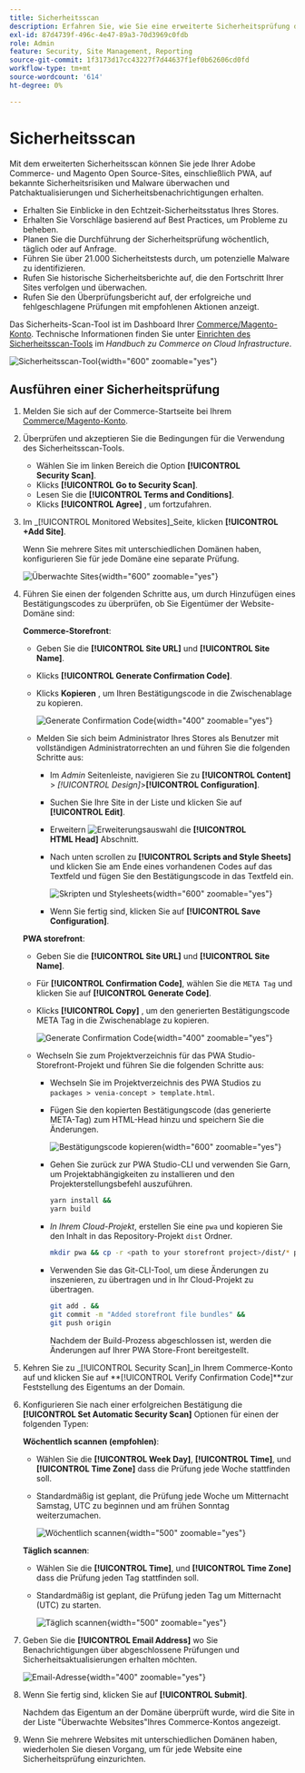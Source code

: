 ```yaml
---
title: Sicherheitsscan
description: Erfahren Sie, wie Sie eine erweiterte Sicherheitsprüfung durchführen und die einzelnen Adobe Commerce- und Magento Open Source-Sites überwachen.
exl-id: 87d4739f-496c-4e47-89a3-70d3969c0fdb
role: Admin
feature: Security, Site Management, Reporting
source-git-commit: 1f3173d17cc43227f7d44637f1ef0b62606cd0fd
workflow-type: tm+mt
source-wordcount: '614'
ht-degree: 0%

---
```


# Sicherheitsscan

Mit dem erweiterten Sicherheitsscan können Sie jede Ihrer Adobe Commerce- und Magento Open Source-Sites, einschließlich PWA, auf bekannte Sicherheitsrisiken und Malware überwachen und Patchaktualisierungen und Sicherheitsbenachrichtigungen erhalten.

- Erhalten Sie Einblicke in den Echtzeit-Sicherheitsstatus Ihres Stores.
- Erhalten Sie Vorschläge basierend auf Best Practices, um Probleme zu beheben.
- Planen Sie die Durchführung der Sicherheitsprüfung wöchentlich, täglich oder auf Anfrage.
- Führen Sie über 21.000 Sicherheitstests durch, um potenzielle Malware zu identifizieren.
- Rufen Sie historische Sicherheitsberichte auf, die den Fortschritt Ihrer Sites verfolgen und überwachen.
- Rufen Sie den Überprüfungsbericht auf, der erfolgreiche und fehlgeschlagene Prüfungen mit empfohlenen Aktionen anzeigt.

Das Sicherheits-Scan-Tool ist im Dashboard Ihrer [Commerce/Magento-Konto](../getting-started/commerce-account-create.md). Technische Informationen finden Sie unter [Einrichten des Sicherheitsscan-Tools](https://experienceleague.adobe.com/docs/commerce-cloud-service/user-guide/launch/overview.html#set-up-the-security-scan-tool) im _Handbuch zu Commerce on Cloud Infrastructure_.

![Sicherheitsscan-Tool](./assets/magento-security-scan.png){width="600" zoomable="yes"}

## Ausführen einer Sicherheitsprüfung

1. Melden Sie sich auf der Commerce-Startseite bei Ihrem [Commerce/Magento-Konto](../getting-started/commerce-account-create.md).

1. Überprüfen und akzeptieren Sie die Bedingungen für die Verwendung des Sicherheitsscan-Tools.

   - Wählen Sie im linken Bereich die Option **[!UICONTROL Security Scan]**.
   - Klicks **[!UICONTROL Go to Security Scan]**.
   - Lesen Sie die **[!UICONTROL Terms and Conditions]**.
   - Klicks **[!UICONTROL Agree]** , um fortzufahren.

1. Im _[!UICONTROL Monitored Websites]_Seite, klicken **[!UICONTROL +Add Site]**.

   Wenn Sie mehrere Sites mit unterschiedlichen Domänen haben, konfigurieren Sie für jede Domäne eine separate Prüfung.

   ![Überwachte Sites](./assets/monitored-website.png){width="600" zoomable="yes"}

1. Führen Sie einen der folgenden Schritte aus, um durch Hinzufügen eines Bestätigungscodes zu überprüfen, ob Sie Eigentümer der Website-Domäne sind:

   **Commerce-Storefront**:

   - Geben Sie die **[!UICONTROL Site URL]** und **[!UICONTROL Site Name]**.
   - Klicks **[!UICONTROL Generate Confirmation Code]**.
   - Klicks **Kopieren** , um Ihren Bestätigungscode in die Zwischenablage zu kopieren.

     ![Generate Confirmation Code](./assets/scan-site1.png){width="400" zoomable="yes"}

   - Melden Sie sich beim Administrator Ihres Stores als Benutzer mit vollständigen Administratorrechten an und führen Sie die folgenden Schritte aus:

      - Im _Admin_ Seitenleiste, navigieren Sie zu **[!UICONTROL Content]** > _[!UICONTROL Design]_>**[!UICONTROL Configuration]**.
      - Suchen Sie Ihre Site in der Liste und klicken Sie auf **[!UICONTROL Edit]**.
      - Erweitern ![Erweiterungsauswahl](../assets/icon-display-expand.png) die **[!UICONTROL HTML Head]** Abschnitt.
      - Nach unten scrollen zu **[!UICONTROL Scripts and Style Sheets]** und klicken Sie am Ende eines vorhandenen Codes auf das Textfeld und fügen Sie den Bestätigungscode in das Textfeld ein.

        ![Skripten und Stylesheets](./assets/scan-paste-code.png){width="600" zoomable="yes"}

      - Wenn Sie fertig sind, klicken Sie auf **[!UICONTROL Save Configuration]**.

   **PWA storefront**:

   - Geben Sie die **[!UICONTROL Site URL]** und **[!UICONTROL Site Name]**.

   - Für **[!UICONTROL Confirmation Code]**, wählen Sie die `META Tag` und klicken Sie auf **[!UICONTROL Generate Code]**.

   - Klicks **[!UICONTROL Copy]** , um den generierten Bestätigungscode META Tag in die Zwischenablage zu kopieren.

     ![Generate Confirmation Code](./assets/scan-site2.png){width="400" zoomable="yes"}

   - Wechseln Sie zum Projektverzeichnis für das PWA Studio-Storefront-Projekt und führen Sie die folgenden Schritte aus:

      - Wechseln Sie im Projektverzeichnis des PWA Studios zu `packages > venia-concept > template.html`.
      - Fügen Sie den kopierten Bestätigungscode (das generierte META-Tag) zum HTML-Head hinzu und speichern Sie die Änderungen.

        ![Bestätigungscode kopieren](./assets/code-pwa.png){width="600" zoomable="yes"}

      - Gehen Sie zurück zur PWA Studio-CLI und verwenden Sie Garn, um Projektabhängigkeiten zu installieren und den Projekterstellungsbefehl auszuführen.

        ```sh
        yarn install &&
        yarn build
        ```

      - *In Ihrem Cloud-Projekt*, erstellen Sie eine `pwa` und kopieren Sie den Inhalt in das Repository-Projekt `dist` Ordner.

        ```sh
        mkdir pwa && cp -r <path to your storefront project>/dist/* pwa
        ```

      - Verwenden Sie das Git-CLI-Tool, um diese Änderungen zu inszenieren, zu übertragen und in Ihr Cloud-Projekt zu übertragen.

        ```sh
        git add . &&
        git commit -m "Added storefront file bundles" &&
        git push origin
        ```

        Nachdem der Build-Prozess abgeschlossen ist, werden die Änderungen auf Ihrer PWA Store-Front bereitgestellt.

1. Kehren Sie zu _[!UICONTROL Security Scan]_in Ihrem Commerce-Konto auf und klicken Sie auf **[!UICONTROL Verify Confirmation Code]**zur Feststellung des Eigentums an der Domain.

1. Konfigurieren Sie nach einer erfolgreichen Bestätigung die **[!UICONTROL Set Automatic Security Scan]** Optionen für einen der folgenden Typen:

   **Wöchentlich scannen (empfohlen)**:

   - Wählen Sie die **[!UICONTROL Week Day]**, **[!UICONTROL Time]**, und **[!UICONTROL Time Zone]** dass die Prüfung jede Woche stattfinden soll.
   - Standardmäßig ist geplant, die Prüfung jede Woche um Mitternacht Samstag, UTC zu beginnen und am frühen Sonntag weiterzumachen.

     ![Wöchentlich scannen](./assets/scan-weekly.png){width="500" zoomable="yes"}

   **Täglich scannen**:

   - Wählen Sie die **[!UICONTROL Time]**, und **[!UICONTROL Time Zone]** dass die Prüfung jeden Tag stattfinden soll.
   - Standardmäßig ist geplant, die Prüfung jeden Tag um Mitternacht (UTC) zu starten.

     ![Täglich scannen](./assets/scan-daily.png){width="500" zoomable="yes"}

1. Geben Sie die **[!UICONTROL Email Address]** wo Sie Benachrichtigungen über abgeschlossene Prüfungen und Sicherheitsaktualisierungen erhalten möchten.

   ![Email-Adresse](./assets/scan-notification-email.png){width="400" zoomable="yes"}

1. Wenn Sie fertig sind, klicken Sie auf **[!UICONTROL Submit]**.

   Nachdem das Eigentum an der Domäne überprüft wurde, wird die Site in der Liste &quot;Überwachte Websites&quot;Ihres Commerce-Kontos angezeigt.

1. Wenn Sie mehrere Websites mit unterschiedlichen Domänen haben, wiederholen Sie diesen Vorgang, um für jede Website eine Sicherheitsprüfung einzurichten.
